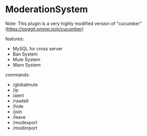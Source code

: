 # ModerationSystem

Note: This plugin is a very highly modified version of "cucumber" (https://poggit.pmmp.io/p/cucumber)

features: 

- MySQL for cross server
- Ban System
- Mute System
- Warn System

commands:

- /globalmute
- /ip
- /alert
- /rawtell
- /hide
- /join
- /leave
- /modexport
- /modimport